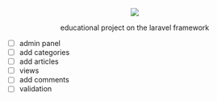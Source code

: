 <p align="center"><img src="https://laravel.com/assets/img/components/logo-laravel.svg"></p>
<p align="center">educational project on the laravel framework</p>

- [ ] admin panel
- [ ] add categories
- [ ] add articles
- [ ] views
- [ ] add comments
- [ ] validation
